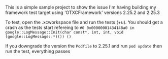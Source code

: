 This is a simple sample project to show the issue I'm having building my framework test target using 'OTXCFramework' versions 2.25.2 and 2.25.3

To test, open the .xcworkspace file and run the tests (<cmd>+u). You should get a crash as the tests start refereing to `#0	0x00000001434148a0 in google::LogMessage::Init(char const*, int, int, void (google::LogMessage::*)()) ()`

If you downgrade the version the `Podfile` to 2.25.1 and run `pod update` then run the test, everything passes
